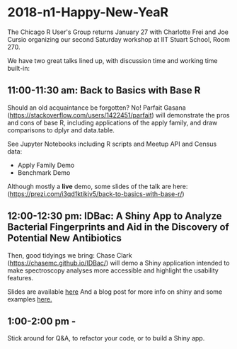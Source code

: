 # 2018-n1-Happy-New-YeaR

The Chicago R User's Group returns January 27 with Charlotte Frei and Joe Cursio organizing our second Saturday workshop at IIT Stuart School, Room 270.

We have two great talks lined up, with discussion time and working time built-in:

## 11:00-11:30 am: Back to Basics with Base R

Should an old acquaintance be forgotten? No! Parfait Gasana (https://stackoverflow.com/users/1422451/parfait) will demonstrate the pros and cons of base R, including applications of the apply family, and draw comparisons to dplyr and data.table.

See Jupyter Notebooks including R scripts and Meetup API and Census data:

- Apply Family Demo
- Benchmark Demo

Although mostly a **live** demo, some slides of the talk are here: (https://prezi.com/i3qd1ktikjv5/back-to-basics-with-base-r/)

## 12:00-12:30 pm: IDBac: A Shiny App to Analyze Bacterial Fingerprints and Aid in the Discovery of Potential New Antibiotics

Then, good tidyings we bring: Chase Clark (https://chasemc.github.io/IDBac/) will demo a Shiny application intended to make spectroscopy analyses more accessible and highlight the usability features.

Slides are available [here](https://github.com/chasemc/Jan2018ShinyMeetupCRUG/blob/master/CRUG-Jan-2018-Presentation.pdf)
And a blog post for more info on shiny and some examples [here.](https://chasemc.github.io/post/a-shiny-new-world/)

## 1:00-2:00 pm - 
Stick around for Q&A, to refactor your code, or to build a Shiny app.


